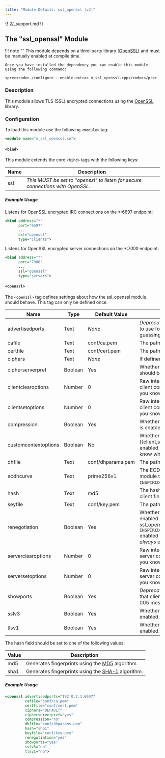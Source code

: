 ```yaml
---
title: "Module Details: ssl_openssl (v2)"
---
```


{! 2/_support.md !}

## The "ssl_openssl" Module

!!! note ""
    This module depends on a third-party library ([OpenSSL](https://www.openssl.org)) and must be manually enabled at compile time.

    Once you have installed the dependency you can enable this module using the following command:

    <pre><code>./configure --enable-extras m_ssl_openssl.cpp</code></pre>

### Description

This module allows TLS (SSL) encrypted connections using the [OpenSSL](https://www.openssl.org) library.

### Configuration

To load this module use the following `<module>` tag:

```xml
<module name="m_ssl_openssl.so">
```

#### `<bind>`

This module extends the core `<bind>` tags with the following keys:

Name | Description
---- | -----------
ssl  | *This MUST be set to "openssl" to listen for secure connections with OpenSSL.*

##### Example Usage

Listens for OpenSSL encrypted IRC connections on the *:6697 endpoint:

```xml
<bind address="*"
      port="6697"
      ...
      ssl="openssl"
      type="clients">
```

Listens for OpenSSL encrypted server connections on the *:7000 endpoint:

```xml
<bind address="*"
      port="7000"
      ...
      ssl="openssl"
      type="servers">
```

#### `<openssl>`

The `<openssl>` tag defines settings about how the ssl_openssl module should behave. This tag can only be defined once.

Name                 | Type    | Default Value     | Description
-------------------- | ------- | ----------------- | -----------
advertisedports      | Text    | *None*            | *Deprecated!* If defined then a static value to use for the 005 SSL token instead of guessing based on the available listeners.
cafile               | Text    | conf/ca.pem       | The path to the CA in PEM format.
certfile             | Text    | conf/cert.pem     | The path to the certificate in PEM format.
ciphers              | Text    | *None*            | If defined then an [OpenSSL cipher string](https://www.openssl.org/docs/manmaster/man1/ciphers.html).
cipherserverpref     | Boolean | Yes               | Whether the server's cipher preferences should be used instead of the client's.
clientclearoptions   | Number  | 0                 | Raw integer value of options to clear on the client context. Don't change this unless you know what you are doing.
clientsetoptions     | Number  | 0                 | Raw integer value of options to set on the client context. Don't change this unless you know what you are doing.
compression          | Boolean | Yes               | Whether insecure TLS (SSL) compression is enabled.
customcontextoptions | Boolean | No                | Whether custom context options (\{client,server}\{clear,set}options) are enabled.  Don't change this unless you know what you are doing.
dhfile               | Text    | conf/dhparams.pem | The path to the certificate in PEM format.
ecdhcurve            | Text    | prime256v1        | The ECDH curve. Requires the ssl_openssl module to be built with `INSPIRCD_OPENSSL_ENABLE_ECDH` enabled.
hash                 | Text    | md5               | The hash algorithm used for TLS (SSL) client fingerprints.
keyfile              | Text    | conf/key.pem      | The path to the private key in PEM format.
renegotiation        | Boolean | Yes               | Whether TLS (SSL) renegotiation is enabled. This setting requires the ssl_openssl module to be built with `INSPIRCD_OPENSSL_ENABLE_RENEGO_DETECTION` enabled to take effect. Renegotiation is *always* enabled otherwise.
serverclearoptions   | Number  | 0                 | Raw integer value of options to clear on the server context.  Don't change this unless you know what you are doing.
serversetoptions     | Number  | 0                 | Raw integer value of options to set on the server context.  Don't change this unless you know what you are doing.
showports            | Boolean | Yes               | *Deprecated!* Whether to show an IP/port that clients can connect securely on in the 005 message.
sslv3                | Boolean | Yes               | Whether the insecure SSLv3 protocol is enabled.
tlsv1                | Boolean | Yes               | Whether the insecure TLSv1.0 protocol is enabled.

The hash field should be set to one of the following values:

Value  | Description
------ | -----------
md5    | Generates fingerprints using the [MD5](https://en.wikipedia.org/wiki/MD5) algorithm.
sha1   | Generates fingerprints using the [SHA-1](https://en.wikipedia.org/wiki/SHA-1) algorithm.

##### Example Usage

```xml
<openssl advertisedports="192.0.2.1:6697"
         cafile="conf/ca.pem"
         certfile="conf/cert.pem"
         ciphers="DEFAULT"
         cipherserverpref="yes"
         compression="no"
         dhfile="conf/dhparams.pem"
         hash="sha1"
         keyfile="conf/key.pem"
         renegotiation="yes"
         showports="yes"
         sslv3="no"
         tlsv1="no">
```
